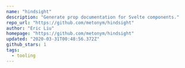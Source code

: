 ```yaml
---
name: "hindsight"
description: "Generate prop documentation for Svelte components."
repo_url: "https://github.com/metonym/hindsight"
author: "Eric Liu"
homepage: "https://github.com/metonym/hindsight"
updated: "2020-03-31T00:48:56.372Z"
github_stars: 1
tags: 
  - tooling
---
```

